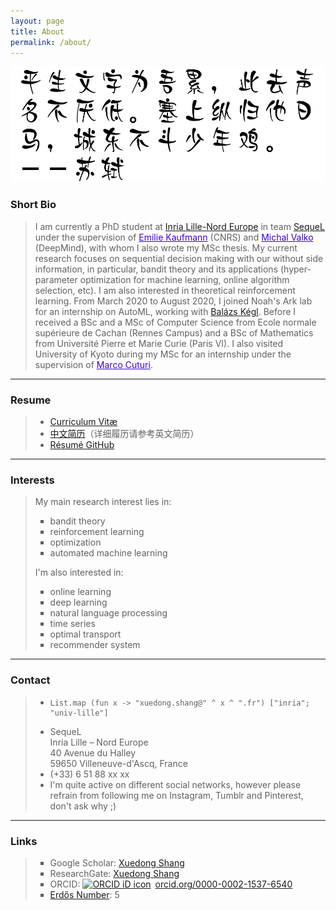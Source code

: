 ```yaml
---
layout: page
title: About
permalink: /about/
---
```


![my alternate text](/static/img/epigram.png)

<h3>Short Bio</h3>

<blockquote>
<p>
I am currently a PhD student at <a href="https://www.inria.fr/centre/lille">Inria Lille-Nord Europe</a> in team <a href="https://team.inria.fr/sequel/">SequeL</a> under the supervision of <a href="http://chercheurs.lille.inria.fr/ekaufman/index.html" style="color:#3A01DF">Emilie Kaufmann</a> (CNRS) and <a href="http://researchers.lille.inria.fr/~valko/hp/" style="color:#3A01DF">Michal Valko</a> (DeepMind), with whom I also wrote my MSc thesis. My current research focuses on sequential decision making with our without side information, in particular, bandit theory and its applications (hyper-parameter optimization for machine learning, online algorithm selection, etc). I am also interested in theoretical reinforcement learning. From March 2020 to August 2020, I joined Noah's Ark lab for an internship on AutoML, working with <a href="https://users.lal.in2p3.fr/kegl/ style="color:#3A01DF"">Balázs Kégl</a>. Before I received a BSc and a MSc of Computer Science from Ecole normale supérieure de Cachan (Rennes Campus) and a BSc of Mathematics from Université Pierre et Marie Curie (Paris VI). I also visited University of Kyoto during my MSc for an internship under the supervision of <a href="https://marcocuturi.net/" style="color:#3A01DF">Marco Cuturi</a>.
</p>
</blockquote>

<hr />

<h3>Resume</h3>

<blockquote>

<ul class="fa-ul" itemscope>
<li>
	<i class="fa-li fa fa-file-pdf-o"></i>
	<span><a href="/static/documents/cv.pdf">Curriculum Vitæ</a></span>
</li>
<li>
	<i class="fa-li fa fa-file-pdf-o"></i>
	<span><a href="/static/documents/cv_cn.pdf">中文简历</a></span>（详细履历请参考英文简历）
</li>
<li>
	<i class="fa-li fa fa-file-pdf-o"></i>
	<span><a href="/static/documents/cv_github.pdf">Résumé GitHub</a></span>
</li>
</ul>

</blockquote>

<hr />

<h3>Interests</h3>

<blockquote>
<p>
<p>My main research interest lies in:</p>
<ul style="list-style-type:square">
	<li>bandit theory</li>
	<li>reinforcement learning</li>
	<li>optimization</li>
	<li>automated machine learning</li>
</ul>
<p>I'm also interested in:</p>
<ul style="list-style-type:square">
	<li>online learning</li>
	<li>deep learning</li>
	<li>natural language processing</li>
	<li>time series</li>
	<li>optimal transport</li>
	<li>recommender system</li>
</ul>
</p>
</blockquote>

<hr />

<h3>Contact</h3>

<blockquote>
<ul class="fa-ul" itemscope>
	<li>
	<i class="fa-li fa fa-envelope"></i>
	<span><pre><code class="language-ocaml">List.map (fun x -> "xuedong.shang@" ^ x ^ ".fr") ["inria"; "univ-lille"]</code></pre></span>
	</li>
	<li>
	<i class="fa-li fa fa-map-marker"></i>
	<span>SequeL<br>Inria Lille &ndash; Nord Europe<br>40 Avenue du Halley<br>59650 Villeneuve-d'Ascq, France</span>
	</li>
	<li>
	<i class="fa-li fa fa-phone"></i>
	<span>(+33) 6 51 88 xx xx</span>
	</li>
	<li>
	<i class="fa-li fa fa-hand-peace-o"></i>
	<span>I'm quite active on different social networks, however please refrain from following me on Instagram, Tumblr and Pinterest, don't ask why ;)</span>
	</li>
</ul>
</blockquote>

<hr />

<h3>Links</h3>

<blockquote>
<ul style="list-style-type:square">
	<li>Google Scholar: <a href="https://scholar.google.com/citations?hl=en&view_op=list_works&gmla=AJsN-F5dXCwMcNs6lKz_F-sJyfWfnMtBTuLdKJyGY8t2Jh6OO359t0SEYW5wrNNi_VDO4sNmj3GE1FEjCwCrXGd5GUsef-YN7zRkQHij5qGswkqh0aQxMWM&user=EM6tQfsAAAAJ">Xuedong Shang</a></li>
	<li>ResearchGate: <a href="https://www.researchgate.net/profile/Xuedong_Shang">Xuedong Shang</a></li>
	<li>ORCID: <a href="https://orcid.org/0000-0002-1537-6540" target="orcid.widget" rel="noopener noreferrer" style="vertical-align:top;"><img src="https://orcid.org/sites/default/files/images/orcid_16x16.png" style="width:1em;margin-right:.5em;" alt="ORCID iD icon">orcid.org/0000-0002-1537-6540</a></li>
	<li><a href="https://mathscinet.ams.org/mathscinet/freeTools.html?version=2">Erdős Number</a>: 5</li>
</ul>
</blockquote>
